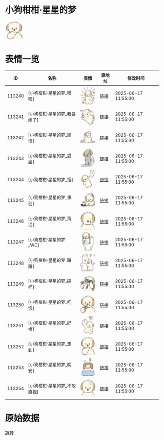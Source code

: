 # 小狗柑柑·星星的梦

<img src="./cover.png" height="60" alt="cover" />

# 表情一览

|ID|名称|表情|源地址|修改时间|
|----|----|----|----|----|
|113240|[小狗柑柑·星星的梦_嘿嘿]|<img src="./pic/113240_%5B小狗柑柑·星星的梦_嘿嘿%5D.png" height="60" alt="嘿嘿"/>|[链接](https://i0.hdslb.com/bfs/garb/7e68f9924598832953ba23a34c7ed703a5314e97.png)|2025-06-17 11:55:00|
|113241|[小狗柑柑·星星的梦_我要闹了]|<img src="./pic/113241_%5B小狗柑柑·星星的梦_我要闹了%5D.png" height="60" alt="我要闹了"/>|[链接](https://i0.hdslb.com/bfs/garb/8fc76ad5a9bfe827a1a0f99d7a8e9f9201ccaa8c.png)|2025-06-17 11:55:00|
|113242|[小狗柑柑·星星的梦_崩溃]|<img src="./pic/113242_%5B小狗柑柑·星星的梦_崩溃%5D.png" height="60" alt="崩溃"/>|[链接](https://i0.hdslb.com/bfs/garb/4df4852ed0e59a9c992f1a7f7c50c65010dfed36.png)|2025-06-17 11:55:00|
|113243|[小狗柑柑·星星的梦_委屈]|<img src="./pic/113243_%5B小狗柑柑·星星的梦_委屈%5D.png" height="60" alt="委屈"/>|[链接](https://i0.hdslb.com/bfs/garb/6e4af37fa4dfc519f387608972c4c90e7797dc91.png)|2025-06-17 11:55:00|
|113244|[小狗柑柑·星星的梦_饿]|<img src="./pic/113244_%5B小狗柑柑·星星的梦_饿%5D.png" height="60" alt="饿"/>|[链接](https://i0.hdslb.com/bfs/garb/55f90c00b5f38b6c630f1a861ac57defe5acc041.png)|2025-06-17 11:55:00|
|113245|[小狗柑柑·星星的梦_重创]|<img src="./pic/113245_%5B小狗柑柑·星星的梦_重创%5D.png" height="60" alt="重创"/>|[链接](https://i0.hdslb.com/bfs/garb/7dc4e1eaef086c946a5700054ff6a4751b1778b1.png)|2025-06-17 11:55:00|
|113246|[小狗柑柑·星星的梦_落泪]|<img src="./pic/113246_%5B小狗柑柑·星星的梦_落泪%5D.png" height="60" alt="落泪"/>|[链接](https://i0.hdslb.com/bfs/garb/2e146c0b1d2cf777e68f585e01fad738ef248ada.png)|2025-06-17 11:55:00|
|113247|[小狗柑柑·星星的梦_WC]|<img src="./pic/113247_%5B小狗柑柑·星星的梦_WC%5D.png" height="60" alt="WC"/>|[链接](https://i0.hdslb.com/bfs/garb/f7f70fe15c51897650a004650939ac2c832f9086.png)|2025-06-17 11:55:00|
|113248|[小狗柑柑·星星的梦_蹭蹭]|<img src="./pic/113248_%5B小狗柑柑·星星的梦_蹭蹭%5D.png" height="60" alt="蹭蹭"/>|[链接](https://i0.hdslb.com/bfs/garb/81fa909773e1dcfdbad0d066ce9cd1f5f10db28f.png)|2025-06-17 11:55:00|
|113249|[小狗柑柑·星星的梦_碰杯]|<img src="./pic/113249_%5B小狗柑柑·星星的梦_碰杯%5D.png" height="60" alt="碰杯"/>|[链接](https://i0.hdslb.com/bfs/garb/7f5f5b0b270c6fd7026fe8972d7fdeb2fba67a83.png)|2025-06-17 11:55:00|
|113250|[小狗柑柑·星星的梦_吃饭]|<img src="./pic/113250_%5B小狗柑柑·星星的梦_吃饭%5D.png" height="60" alt="吃饭"/>|[链接](https://i0.hdslb.com/bfs/garb/a124417cbb7630e33fe0c7c5bb179879bbcf2bc8.png)|2025-06-17 11:55:00|
|113251|[小狗柑柑·星星的梦_好棒]|<img src="./pic/113251_%5B小狗柑柑·星星的梦_好棒%5D.png" height="60" alt="好棒"/>|[链接](https://i0.hdslb.com/bfs/garb/4822e5728d2df6f7a69aa9a4313f258ea3f228df.png)|2025-06-17 11:55:00|
|113252|[小狗柑柑·星星的梦_想到]|<img src="./pic/113252_%5B小狗柑柑·星星的梦_想到%5D.png" height="60" alt="想到"/>|[链接](https://i0.hdslb.com/bfs/garb/fd2032c2e8f27e76f0af28b52dea09daf7a86c79.png)|2025-06-17 11:55:00|
|113253|[小狗柑柑·星星的梦_晚安]|<img src="./pic/113253_%5B小狗柑柑·星星的梦_晚安%5D.png" height="60" alt="晚安"/>|[链接](https://i0.hdslb.com/bfs/garb/cf411e759da53ed5166e5dc71e480e1bb31e8642.png)|2025-06-17 11:55:00|
|113254|[小狗柑柑·星星的梦_不敢直视]|<img src="./pic/113254_%5B小狗柑柑·星星的梦_不敢直视%5D.png" height="60" alt="不敢直视"/>|[链接](https://i0.hdslb.com/bfs/garb/a743a249c772f1d5e21011a5dd2bd853f803e923.png)|2025-06-17 11:55:00|

# 原始数据

[跳转](./raw.json)


